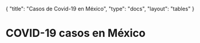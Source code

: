 {
  "title": "Casos de Covid-19 en México",
  "type": "docs",
  "layout": "tables"
}

# COVID-19 casos en México
